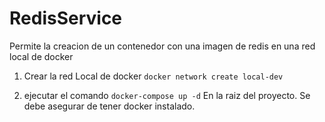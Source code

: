 # RedisService
Permite la creacion de un contenedor con una imagen de redis en una red local de docker 

1. Crear la red Local de docker `docker network create local-dev`

2. ejecutar el comando `docker-compose up -d` En la raiz del proyecto. Se debe asegurar de tener docker instalado.
